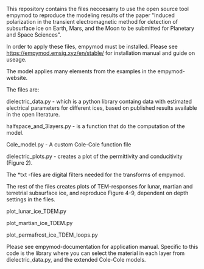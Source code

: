 This repository contains the files neccesarry to use the open source tool empymod to reproduce the modeling results of the paper "Induced polarization in the transient electromagnetic method for detection of subsurface ice on Earth, Mars, and the Moon to be submitted for Planetary and Space Sciences".

In order to apply these files, empymod must be installed. Please see https://empymod.emsig.xyz/en/stable/ for installation manual and guide on useage. 

The model applies many elements from the examples in the empymod-website. 

The files are: 

dielectric_data.py - which is a python library containg data with estimated electrical parameters for different ices, based on published results available in the open literature.

halfspace_and_3layers.py - is a function that do the computation of the model. 

Cole_model.py - A custom Cole-Cole function file

dielectric_plots.py - creates a plot of the permittivity and conducitivity (Figure 2).

The *txt -files are digital filters needed for the transforms of empymod. 

The rest of the files creates plots of TEM-responses for lunar, martian and terretrial subsurface ice, and reproduce Figure 4-9, dependent on depth settings in the files. 

plot_lunar_ice_TDEM.py

plot_martian_ice_TDEM.py

plot_permafrost_ice_TDEM_loops.py

Please see empymod-documentation for application manual. Specific to this code is the library where you can select the material in each layer from dielectric_data.py, and the extended Cole-Cole models. 



